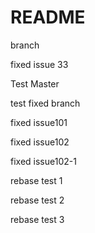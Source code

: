 # README

branch


fixed issue 33

Test Master


test fixed branch

fixed issue101

fixed issue102

fixed issue102-1


rebase test 1

rebase test 2

rebase test 3

